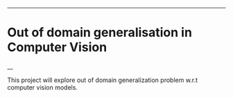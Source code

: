 ___
# Out of domain generalisation in Computer Vision
__

This project will explore out of domain generalization problem w.r.t computer vision models. 

